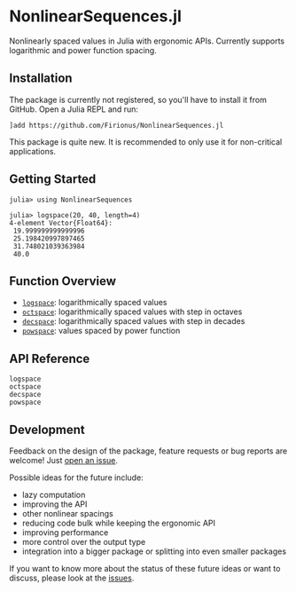 # NonlinearSequences.jl

Nonlinearly spaced values in Julia with ergonomic APIs. Currently supports
logarithmic and power function spacing. 

## Installation

The package is currently not registered, so you'll have to install it from
GitHub. Open a Julia REPL and run:

```
]add https://github.com/Firionus/NonlinearSequences.jl
```

This package is quite new. It is recommended to only use it for non-critical
applications. 

## Getting Started

```jldoctest
julia> using NonlinearSequences

julia> logspace(20, 40, length=4)
4-element Vector{Float64}:
 19.999999999999996
 25.198420997897465
 31.748021039363984
 40.0
```

## Function Overview

- [`logspace`](#NonlinearSequences.logspace): logarithmically spaced values
- [`octspace`](#NonlinearSequences.octspace): logarithmically spaced values with step in octaves
- [`decspace`](#NonlinearSequences.decspace): logarithmically spaced values with step in decades
- [`powspace`](#NonlinearSequences.powspace): values spaced by power function

## API Reference

```@docs
logspace
octspace
decspace
powspace
```

## Development

Feedback on the design of the package, feature requests or bug reports are
welcome! Just [open an
issue](https://github.com/Firionus/NonlinearSequences.jl/issues/new). 

Possible ideas for the future include:
- lazy computation
- improving the API
- other nonlinear spacings
- reducing code bulk while keeping the ergonomic API
- improving performance
- more control over the output type
- integration into a bigger package or splitting into even smaller packages

If you want to know more about the status of these future ideas or want to
discuss, please look at the
[issues](https://github.com/Firionus/NonlinearSequences.jl/issues).